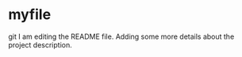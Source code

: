 # myfile
git 
I am editing the README file. Adding some more details about the project description.
